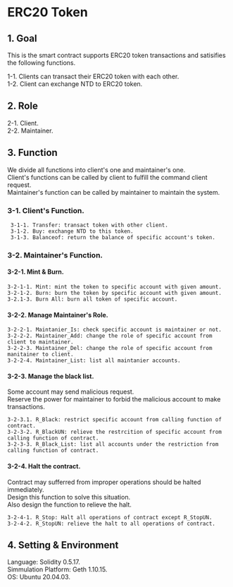 # ERC20 Token
## 1. Goal ##
This is the smart contract supports ERC20 token transactions and satisifies the following functions.
  
 1-1. Clients can transact their ERC20 token with each other.  
 1-2. Client can exchange NTD to ERC20 token. 
 ## 2. Role ## 
  2-1. Client.  
  2-2. Maintainer.
 ## 3. Function ##
We divide all functions into client's one and maintainer's one.  
Client's functions can be called by client to fulfill the command client request.  
Maintainer's function can be called by maintainer to maintain the system.   
  ### 3-1. Client's Function. ###    
     3-1-1. Transfer: transact token with other client.  
     3-1-2. Buy: exchange NTD to this token.  
     3-1-3. Balanceof: return the balance of specific account's token.  
  ### 3-2. Maintainer's Function. ###
   #### 3-2-1. Mint & Burn. ####
    3-2-1-1. Mint: mint the token to specific account with given amount.
    3-2-1-2. Burn: burn the token by specific account with given amount.
    3-2.1-3. Burn All: burn all token of specific account.
   #### 3-2-2. Manage Maintainer's Role. ####
    3-2-2-1. Maintanier_Is: check specific account is maintainer or not.
    3-2-2-2. Maintainer_Add: change the role of specific account from client to maintainer.
    3-2-2-3. Maintainer_Del: change the role of specific account from manitainer to client.
    3-2-2-4. Maintainer_List: list all maintanier accounts. 
   #### 3-2-3. Manage the black list. ####
   Some account may send malicious request.  
   Reserve the power for maintainer to forbid the malicious account to make transactions.  
     
    3-2-3.1. R_Black: restrict specific account from calling function of contract.
    3-2-3-2. R_BlackUN: relieve the restrcition of specific account from calling function of contract.
    3-2-3-3. R_Black_List: list all accounts under the restriction from calling function of contract.
   #### 3-2-4. Halt the contract. ####
   Contract may sufferred from improper operations should be halted immediately.  
   Design this function to solve this situation.  
   Also design the function to relieve the halt.  
     
    3-2-4-1. R_Stop: Halt all operations of contract except R_StopUN.  
    3-2-4-2. R_StopUN: relieve the halt to all operations of contract.
   ## 4. Setting & Environment ##
Language: Solidity 0.5.17.  
Simmulation Platform: Geth 1.10.15.  
OS: Ubuntu 20.04.03.

